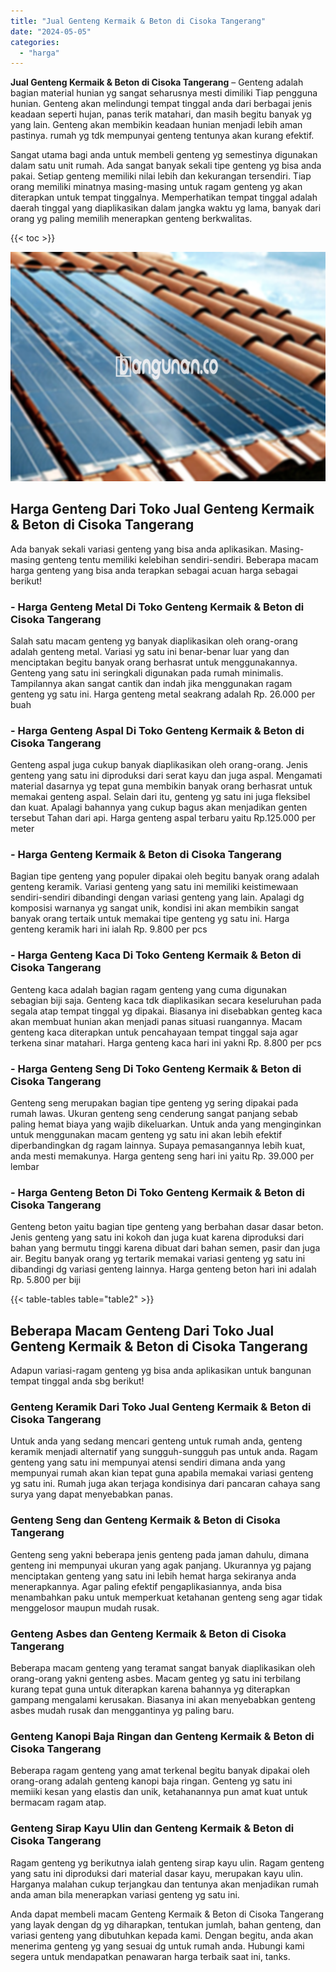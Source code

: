 ```yaml
---
title: "Jual Genteng Kermaik & Beton di Cisoka Tangerang"
date: "2024-05-05"
categories: 
  - "harga"
---
```


**Jual Genteng Kermaik & Beton di Cisoka Tangerang** – Genteng adalah bagian material hunian yg sangat seharusnya mesti dimiliki Tiap pengguna hunian. Genteng akan melindungi tempat tinggal anda dari berbagai jenis keadaan seperti hujan, panas terik matahari, dan masih begitu banyak yg yang lain. Genteng akan membikin keadaan hunian menjadi lebih aman pastinya. rumah yg tdk mempunyai genteng tentunya akan kurang efektif.

Sangat utama bagi anda untuk membeli genteng yg semestinya digunakan dalam satu unit rumah. Ada sangat banyak sekali tipe genteng yg bisa anda pakai. Setiap genteng memiliki nilai lebih dan kekurangan tersendiri. Tiap orang memiliki minatnya masing-masing untuk ragam genteng yg akan diterapkan untuk tempat tinggalnya. Memperhatikan tempat tinggal adalah daerah tinggal yang diaplikasikan dalam jangka waktu yg lama, banyak dari orang yg paling memilih menerapkan genteng berkwalitas.

{{< toc >}}

![Jual Genteng Kermaik & Beton di Cisoka Tangerang](/images/genteng-minimalis-murah02.png)

## Harga Genteng Dari Toko Jual Genteng Kermaik & Beton di Cisoka Tangerang

Ada banyak sekali variasi genteng yang bisa anda aplikasikan. Masing-masing genteng tentu memiliki kelebihan sendiri-sendiri. Beberapa macam harga genteng yang bisa anda terapkan sebagai acuan harga sebagai berikut!

### \- Harga Genteng Metal Di Toko Genteng Kermaik & Beton di Cisoka Tangerang

Salah satu macam genteng yg banyak diaplikasikan oleh orang-orang adalah genteng metal. Variasi yg satu ini benar-benar luar yang dan menciptakan begitu banyak orang berhasrat untuk menggunakannya. Genteng yang satu ini seringkali digunakan pada rumah minimalis. Tampilannya akan sangat cantik dan indah jika menggunakan ragam genteng yg satu ini. Harga genteng metal seakrang adalah Rp. 26.000 per buah

### \- Harga Genteng Aspal Di Toko Genteng Kermaik & Beton di Cisoka Tangerang

Genteng aspal juga cukup banyak diaplikasikan oleh orang-orang. Jenis genteng yang satu ini diproduksi dari serat kayu dan juga aspal. Mengamati material dasarnya yg tepat guna membikin banyak orang berhasrat untuk memakai genteng aspal. Selain dari itu, genteng yg satu ini juga fleksibel dan kuat. Apalagi bahannya yang cukup bagus akan menjadikan genten tersebut Tahan dari api. Harga genteng aspal terbaru yaitu Rp.125.000 per meter

### \- Harga Genteng Kermaik & Beton di Cisoka Tangerang

Bagian tipe genteng yang populer dipakai oleh begitu banyak orang adalah genteng keramik. Variasi genteng yang satu ini memiliki keistimewaan sendiri-sendiri dibandingi dengan variasi genteng yang lain. Apalagi dg komposisi warnanya yg sangat unik, kondisi ini akan membikin sangat banyak orang tertaik untuk memakai tipe genteng yg satu ini. Harga genteng keramik hari ini ialah Rp. 9.800 per pcs

### \- Harga Genteng Kaca Di Toko Genteng Kermaik & Beton di Cisoka Tangerang

Genteng kaca adalah bagian ragam genteng yang cuma digunakan sebagian biji saja. Genteng kaca tdk diaplikasikan secara keseluruhan pada segala atap tempat tinggal yg dipakai. Biasanya ini disebabkan genteg kaca akan membuat hunian akan menjadi panas situasi ruangannya. Macam genteng kaca diterapkan untuk pencahayaan tempat tinggal saja agar terkena sinar matahari. Harga genteng kaca hari ini yakni Rp. 8.800 per pcs

### \- Harga Genteng Seng Di Toko Genteng Kermaik & Beton di Cisoka Tangerang

Genteng seng merupakan bagian tipe genteng yg sering dipakai pada rumah lawas. Ukuran genteng seng cenderung sangat panjang sebab paling hemat biaya yang wajib dikeluarkan. Untuk anda yang menginginkan untuk menggunakan macam genteng yg satu ini akan lebih efektif diperbandingkan dg ragam lainnya. Supaya pemasangannya lebih kuat, anda mesti memakunya. Harga genteng seng hari ini yaitu Rp. 39.000 per lembar

### \- Harga Genteng Beton Di Toko Genteng Kermaik & Beton di Cisoka Tangerang

Genteng beton yaitu bagian tipe genteng yang berbahan dasar dasar beton. Jenis genteng yang satu ini kokoh dan juga kuat karena diproduksi dari bahan yang bermutu tinggi karena dibuat dari bahan semen, pasir dan juga air. Begitu banyak orang yg tertarik memakai variasi genteng yg satu ini dibandingi dg variasi genteng lainnya. Harga genteng beton hari ini adalah Rp. 5.800 per biji

{{< table-tables table="table2" >}}

## Beberapa Macam Genteng Dari Toko Jual Genteng Kermaik & Beton di Cisoka Tangerang

Adapun variasi-ragam genteng yg bisa anda aplikasikan untuk bangunan tempat tinggal anda sbg berikut!

### Genteng Keramik Dari Toko Jual Genteng Kermaik & Beton di Cisoka Tangerang

Untuk anda yang sedang mencari genteng untuk rumah anda, genteng keramik menjadi alternatif yang sungguh-sungguh pas untuk anda. Ragam genteng yang satu ini mempunyai atensi sendiri dimana anda yang mempunyai rumah akan kian tepat guna apabila memakai variasi genteng yg satu ini. Rumah juga akan terjaga kondisinya dari pancaran cahaya sang surya yang dapat menyebabkan panas.

### Genteng Seng dan Genteng Kermaik & Beton di Cisoka Tangerang

Genteng seng yakni beberapa jenis genteng pada jaman dahulu, dimana genteng ini mempunyai ukuran yang agak panjang. Ukurannya yg pajang menciptakan genteng yang satu ini lebih hemat harga sekiranya anda menerapkannya. Agar paling efektif pengaplikasiannya, anda bisa menambahkan paku untuk memperkuat ketahanan genteng seng agar tidak menggelosor maupun mudah rusak.

### Genteng Asbes dan Genteng Kermaik & Beton di Cisoka Tangerang

Beberapa macam genteng yang teramat sangat banyak diaplikasikan oleh orang-orang yakni genteng asbes. Macam genteg yg satu ini terbilang kurang tepat guna untuk diterapkan karena bahannya yg diterapkan gampang mengalami kerusakan. Biasanya ini akan menyebabkan genteng asbes mudah rusak dan menggantinya yg paling baru.

### Genteng Kanopi Baja Ringan dan Genteng Kermaik & Beton di Cisoka Tangerang

Beberapa ragam genteng yang amat terkenal begitu banyak dipakai oleh orang-orang adalah genteng kanopi baja ringan. Genteng yg satu ini memiiki kesan yang elastis dan unik, ketahanannya pun amat kuat untuk bermacam ragam atap.

### Genteng Sirap Kayu Ulin dan Genteng Kermaik & Beton di Cisoka Tangerang

Ragam genteng yg berikutnya ialah genteng sirap kayu ulin. Ragam genteng yang satu ini diproduksi dari material dasar kayu, merupakan kayu ulin. Harganya malahan cukup terjangkau dan tentunya akan menjadikan rumah anda aman bila menerapkan variasi genteng yg satu ini.

Anda dapat membeli macam Genteng Kermaik & Beton di Cisoka Tangerang yang layak dengan dg yg diharapkan, tentukan jumlah, bahan genteng, dan variasi genteng yang dibutuhkan kepada kami. Dengan begitu, anda akan menerima genteng yg yang sesuai dg untuk rumah anda. Hubungi kami segera untuk mendapatkan penawaran harga terbaik saat ini, tanks.
